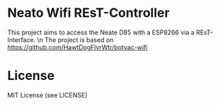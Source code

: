 # Neato Wifi REsT-Controller
This project aims to access the Neate D85 with a ESP8266 via a REsT-Interface. \n
The project is based on https://github.com/HawtDogFlvrWtr/botvac-wifi

# License
MIT License (see LICENSE)
